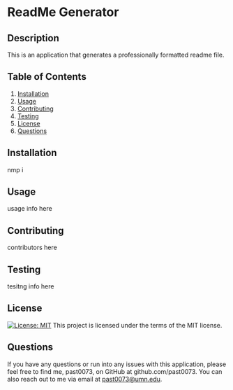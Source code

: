 # ReadMe Generator 

## Description

This is an application that generates a professionally formatted readme file.

## Table of Contents 

1. [Installation](#installation)
2. [Usage](#usage)
3. [Contributing](#contributing)
4. [Testing](#testing)
5. [License](#license)
6. [Questions](#questions)

## Installation
nmp i
## Usage
usage info here
## Contributing
contributors here
## Testing
tesitng info here
## License
[![License: MIT](https://img.shields.io/badge/License-MIT-yellow.svg)](https://opensource.org/licenses/MIT) This project is licensed under the terms of the MIT license.
## Questions
If you have any questions or run into any issues with this application, please feel free to find me, past0073, on GitHub at github.com/past0073. You can also reach out to me via email at past0073@umn.edu.
